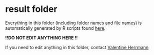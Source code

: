 # result folder

Everything in this folder (including folder names and file names) is automatically generated by
R scripts found [here](https://github.com/SCBI-ForestGEO/climate_sensitivity_cores/tree/master/scripts).


**!!DO NOT EDIT ANYTHING HERE !!**

If you need to edit anything in this folder, contact [Valentine Herrmann](https://valentineherr.github.io/)
